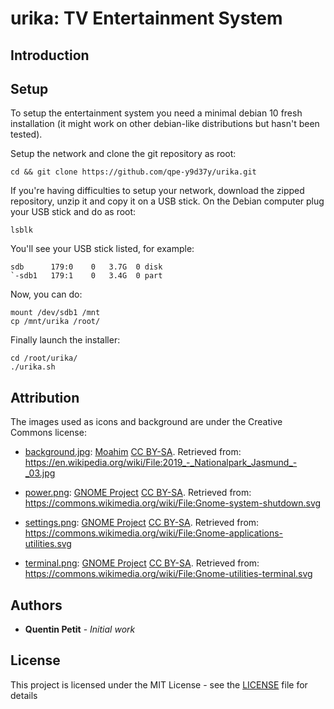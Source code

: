 # urika: TV Entertainment System

## Introduction

## Setup

To setup the entertainment system you need a minimal debian 10 fresh installation (it might work on other debian-like distributions but hasn't been tested).

Setup the network and clone the git repository as root:
```
cd && git clone https://github.com/qpe-y9d37y/urika.git
```

If you're having difficulties to setup your network, download the zipped repository, unzip it and copy it on a USB stick. On the Debian computer plug your USB stick and do as root:
```
lsblk
```
You'll see your USB stick listed, for example:
```
sdb      179:0    0   3.7G  0 disk
`-sdb1   179:1    0   3.4G  0 part
```
Now, you can do:
```
mount /dev/sdb1 /mnt
cp /mnt/urika /root/
```

Finally launch the installer:
```
cd /root/urika/
./urika.sh
```

## Attribution

The images used as icons and background are under the Creative Commons license:

* [background.jpg](../master/html/images/background.jpg): [Moahim](https://commons.wikimedia.org/wiki/User:Moahim) [CC BY-SA](https://creativecommons.org/licenses/by-sa/4.0/deed.en). Retrieved from: https://en.wikipedia.org/wiki/File:2019_-_Nationalpark_Jasmund_-_03.jpg

* [power.png](../master/html/icons/power.png): [GNOME Project](https://www.gnome.org/) [CC BY-SA](https://creativecommons.org/licenses/by-sa/3.0/deed.en). Retrieved from: https://commons.wikimedia.org/wiki/File:Gnome-system-shutdown.svg

* [settings.png](../master/html/icons/settings.png): [GNOME Project](https://www.gnome.org/) [CC BY-SA](https://creativecommons.org/licenses/by-sa/3.0/deed.en). Retrieved from: https://commons.wikimedia.org/wiki/File:Gnome-applications-utilities.svg

* [terminal.png](../master/html/icons/terminal.png): [GNOME Project](https://www.gnome.org/) [CC BY-SA](https://creativecommons.org/licenses/by-sa/3.0/deed.en). Retrieved from: https://commons.wikimedia.org/wiki/File:Gnome-utilities-terminal.svg

## Authors

* **Quentin Petit** - *Initial work*

## License

This project is licensed under the MIT License - see the [LICENSE](LICENSE) file for details
